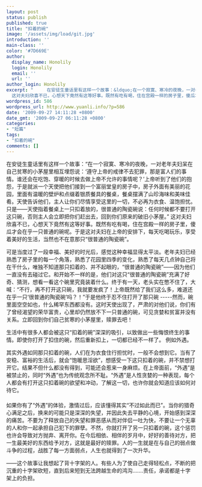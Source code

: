 ```yaml
---
layout: post
status: publish
published: true
title: "扣着的碗"
image: '/assets/img/load/git.jpg'
introduction: ''
main-class: ''
color: '#7D669E'
author:
  display_name: Honolily
  login: Honolily
  email: ''
  url: ''
author_login: Honolily
excerpt: "     在安徒生童话里有这样一个故事：&ldquo;在一个寂寞、寒冷的夜晚，一对老年夫妇呆在自己贫寒的小茅屋里相互埋怨说：&lsquo;遵守上帝的戒律不去犯罪，那是富人们的事情。谁还会在吃饱、穿暖的时候去做上帝不允许的事情呢？&rsquo;上帝听到了他们的抱怨，于是就派一个天使把他们接到一个富丽堂皇的房子中，房子外面有美丽的花园，里面有温暖的壁炉和点缀着银质餐具的餐桌，餐桌摆满了山珍海味和美味佳肴。天使告诉他们，主人让你们尽情享受这里的一切，不必再为衣食、温饱担忧。只是&mdash;&mdash;天使指着餐桌上一只扣着放的，很普通的陶瓷碗说：任何时候都不要打开这只碗，否则主人会立即把你们赶出去，回到你们原来的破旧小茅屋。&rdquo;
  这对夫妇欣喜不已，心想天下竟然有这等好事。既然有吃有喝，住在宫殿一样的房子里，傻瓜才会在乎一只普通的碗呢。于是这对夫妇在上帝的安排下，每天吃喝玩乐，享受着美好的生活，当然也不在意那只&ldquo;很普通的陶瓷碗&rdquo;。"
wordpress_id: 586
wordpress_url: http://www.yuanli.info/?p=586
date: '2009-09-27 14:11:28 +0800'
date_gmt: '2009-09-27 06:11:28 +0800'
categories:
- "短篇"
tags:
- "扣着的碗"
comments: []
---
```

<p>     在安徒生童话里有这样一个故事：&ldquo;在一个寂寞、寒冷的夜晚，一对老年夫妇呆在自己贫寒的小茅屋里相互埋怨说：&lsquo;遵守上帝的戒律不去犯罪，那是富人们的事情。谁还会在吃饱、穿暖的时候去做上帝不允许的事情呢？&rsquo;上帝听到了他们的抱怨，于是就派一个天使把他们接到一个富丽堂皇的房子中，房子外面有美丽的花园，里面有温暖的壁炉和点缀着银质餐具的餐桌，餐桌摆满了山珍海味和美味佳肴。天使告诉他们，主人让你们尽情享受这里的一切，不必再为衣食、温饱担忧。只是&mdash;&mdash;天使指着餐桌上一只扣着放的，很普通的陶瓷碗说：任何时候都不要打开这只碗，否则主人会立即把你们赶出去，回到你们原来的破旧小茅屋。&rdquo; 这对夫妇欣喜不已，心想天下竟然有这等好事。既然有吃有喝，住在宫殿一样的房子里，傻瓜才会在乎一只普通的碗呢。于是这对夫妇在上帝的安排下，每天吃喝玩乐，享受着美好的生活，当然也不在意那只&ldquo;很普通的陶瓷碗&rdquo;。<a id="more"></a><a id="more-586"></a></p>
<p>     可是当度过了一段幸福、美好的时光后，感觉这种幸福显得太平淡。老年夫妇已经熟悉了房子里的每一个角落，熟悉了花园里四季的变化，熟悉了每天几点钟自己将在干什么，唯独不知道那只扣着的、并不起眼的，&ldquo;很普通的陶瓷碗&rdquo;&mdash;&mdash;因为他们一直没有去碰过它。和开始不一样的是，他们对这只&ldquo;很普通的陶瓷碗&rdquo;充满了好奇、猜测，想看一看这个碗里究竟装着什么。终于有一天，老头实在憋不住了，大喊：&ldquo;不行，再不打开这只碗，我就要发疯了！上帝既然给了我们这么多，难道还在乎一只&lsquo;很普通的陶瓷碗&rsquo;吗？！&rdquo;于是他终于忍不住打开了那只碗 -----然而，碗里面空空如也，什么稀罕东西都没有。这时天使出现了，严肃的对他们说，你们有了曾经渴望的荣华富贵，心里却仍然放不下一只普通的碗，可见贪婪和贫富并没有关系。立即回到你们自己贫寒的小茅屋里，赎罪去吧！</p>
<p>    生活中有很多人都会被这只&ldquo;扣着的碗&rdquo;深深的吸引，以致做出一些悔恨终生的事情。即使你打开了扣住的碗，然后重新扣上，一切都已经不一样了。 例如外遇。</p>
<p>    其实外遇如同那只扣着的碗，人们在为衣食住行担忧时，一般不会想到它。当有了安稳、富裕的生活后，就会&ldquo;饱暖思淫欲&rdquo;，想感受一下这只扣着的碗，并不禁想打开它。结果不但什么都没有得到，可能还会惹来一身麻烦。在上帝面前，&ldquo;外遇&rdquo;是被禁止的，同时&ldquo;外遇&rdquo;也为传统观念所不耻。&ldquo;外遇&rdquo;是人性贪婪的一种表现，每个人都会有打开这只扣着碗的欲望和冲动，了解这一切，也许你就会知道应该如何对待它。<br />
　<br />
    如果你有了&ldquo;外遇&rdquo;的体验，激情过后，应该懂得其实&ldquo;不过如此而已&rdquo;。当你的猎奇心满足之后，换来的可能只是深深的失望，并因此失去平静的心境，开始感到深深的痛苦。不要为了释放自己的失望和罪恶感从而对伴侣一吐为快，不要让一个无辜的人和你一起承担自己犯下的罪孽。不然，你就打开了另一只扣着的碗，这个惩罚也许会导致对方抛弃、离开你。在今后相依、相伴的岁月中，好好的善待对方，把一生最美好的东西给予对方，这就是最好的赎罪。人的一生就是在与自己的弱点做斗争的过程，战胜了每一方面弱点，人生也就得到了一次升华。</p>
<p>    &mdash;&mdash;这个故事让我想起了背十字架的人。有些人为了使自己走得轻松点，不断的把沉重的十字架砍短，直到后来短到无法跨越生命的鸿沟.......责任，承诺都是十字架上的负担。</p>
